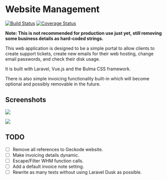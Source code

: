 # Website Management

[![Build Status](https://travis-ci.org/jeffory/Website-Management.svg?branch=master)](https://travis-ci.org/jeffory/Website-Management)
[![Coverage Status](https://coveralls.io/repos/github/jeffory/Website-Management/badge.svg?branch=master)](https://coveralls.io/github/jeffory/Website-Management?branch=master)

**Note: This is not recommended for production use just yet, still removing some business
details as hard-coded strings.**

This web application is designed to be a simple portal to allow clients to create support
tickets, create new emails for their web hosting, change email passwords, and check their
disk usage.

It is built with Laravel, Vue.js and the Bulma CSS framework.

There is also simple invoicing functionality built-in which will become optional and possibly
removable in the future.

## Screenshots

![](http://keithmcgahey.com/images/geckode/geckode-01.jpg)

![](http://keithmcgahey.com/images/geckode/geckode-03.jpg)

## TODO

- [ ] Remove all references to Geckode website.
- [ ] Make invoicing details dynamic.
- [ ] Escape/Filter WHM function calls.
- [ ] Add a default invoice note setting.
- [ ] Rewrite as many tests without using Laravel Dusk as possible.

